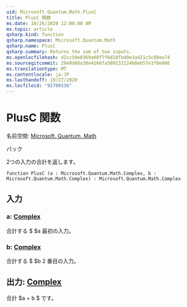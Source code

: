 ```yaml
---
uid: Microsoft.Quantum.Math.PlusC
title: PlusC 関数
ms.date: 10/26/2020 12:00:00 AM
ms.topic: article
qsharp.kind: function
qsharp.namespace: Microsoft.Quantum.Math
qsharp.name: PlusC
qsharp.summary: Returns the sum of two inputs.
ms.openlocfilehash: 42cc50e0369a08f7f6d10fb40e3a421c5c88ea74
ms.sourcegitcommit: 29e0d88a30e4166fa580132124b0eb57e1f0e986
ms.translationtype: MT
ms.contentlocale: ja-JP
ms.lasthandoff: 10/27/2020
ms.locfileid: "92709536"
---
```

# <a name="plusc-function"></a>PlusC 関数

名前空間: [Microsoft. Quantum. Math](xref:Microsoft.Quantum.Math)

パック [](https://nuget.org/packages/)


2つの入力の合計を返します。

```qsharp
function PlusC (a : Microsoft.Quantum.Math.Complex, b : Microsoft.Quantum.Math.Complex) : Microsoft.Quantum.Math.Complex
```


## <a name="input"></a>入力

### <a name="a--complex"></a>a: [Complex](xref:Microsoft.Quantum.Math.Complex)

合計する $ $a 最初の入力。


### <a name="b--complex"></a>b: [Complex](xref:Microsoft.Quantum.Math.Complex)

合計する $ $b 2 番目の入力。



## <a name="output--complex"></a>出力: [Complex](xref:Microsoft.Quantum.Math.Complex)

合計 $a + b $ です。